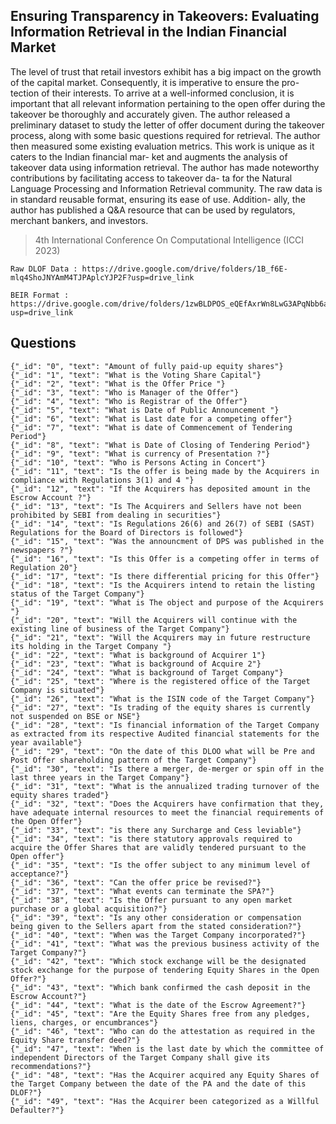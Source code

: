 ## Ensuring Transparency in Takeovers: Evaluating Information Retrieval in the Indian Financial Market
The level of trust that retail investors exhibit has a big impact on the
growth of the capital market. Consequently, it is imperative to ensure the pro-
tection of their interests. To arrive at a well-informed conclusion, it is important
that all relevant information pertaining to the open offer during the takeover be
thoroughly and accurately given. The author released a preliminary dataset to
study the letter of offer document during the takeover process, along with some
basic questions required for retrieval. The author then measured some existing
evaluation metrics. This work is unique as it caters to the Indian financial mar-
ket and augments the analysis of takeover data using information retrieval. The
author has made noteworthy contributions by facilitating access to takeover da-
ta for the Natural Language Processing and Information Retrieval community.
The raw data is in standard reusable format, ensuring its ease of use. Addition-
ally, the author has published a Q&A resource that can be used by regulators,
merchant bankers, and investors.

> 4th International Conference On Computational Intelligence  (ICCI 2023)

```
Raw DLOF Data : https://drive.google.com/drive/folders/1B_f6E-mlq4ShoJNYAmM4TJPAplcYJP2F?usp=drive_link
```

```
BEIR Format : https://drive.google.com/drive/folders/1zwBLDPOS_eQEfAxrWn8LwG3APqNbb6an?usp=drive_link
```
## Questions
```
{"_id": "0", "text": "Amount of fully paid-up equity shares"}
{"_id": "1", "text": "What is the Voting Share Capital"}
{"_id": "2", "text": "What is the Offer Price "}
{"_id": "3", "text": "Who is Manager of the Offer"}
{"_id": "4", "text": "Who is Registrar of the Offer"}
{"_id": "5", "text": "What is Date of Public Announcement "}
{"_id": "6", "text": "What is Last date for a competing offer"}
{"_id": "7", "text": "What is date of Commencement of Tendering Period"}
{"_id": "8", "text": "What is Date of Closing of Tendering Period"}
{"_id": "9", "text": "What is currency of Presentation ?"}
{"_id": "10", "text": "Who is Persons Acting in Concert"}
{"_id": "11", "text": "Is the offer is being made by the Acquirers in compliance with Regulations 3(1) and 4 "}
{"_id": "12", "text": "If the Acquirers has deposited amount in the Escrow Account ?"}
{"_id": "13", "text": "Is The Acquirers and Sellers have not been prohibited by SEBI from dealing in securities"}
{"_id": "14", "text": "Is Regulations 26(6) and 26(7) of SEBI (SAST) Regulations for the Board of Directors is followed"}
{"_id": "15", "text": "Was the announcment of DPS was published in the newspapers ?"}
{"_id": "16", "text": "Is this Offer is a competing offer in terms of Regulation 20"}
{"_id": "17", "text": "Is there differential pricing for this Offer"}
{"_id": "18", "text": "Is the Acquirers intend to retain the listing status of the Target Company"}
{"_id": "19", "text": "What is The object and purpose of the Acquirers "}
{"_id": "20", "text": "Will the Acquirers will continue with the existing line of business of the Target Company"}
{"_id": "21", "text": "Will the Acquirers may in future restructure its holding in the Target Company "}
{"_id": "22", "text": "What is background of Acquirer 1"}
{"_id": "23", "text": "What is background of Acquire 2"}
{"_id": "24", "text": "What is background of Target Company"}
{"_id": "25", "text": "Where is the registered office of the Target Company is situated"}
{"_id": "26", "text": "What is the ISIN code of the Target Company"}
{"_id": "27", "text": "Is trading of the equity shares is currently not suspended on BSE or NSE"}
{"_id": "28", "text": "Is financial information of the Target Company as extracted from its respective Audited financial statements for the year available"}
{"_id": "29", "text": "On the date of this DLOO what will be Pre and Post Offer shareholding pattern of the Target Company"}
{"_id": "30", "text": "Is there a merger, de-merger or spin off in the last three years in the Target Company"}
{"_id": "31", "text": "What is the annualized trading turnover of the equity shares traded"}
{"_id": "32", "text": "Does the Acquirers have confirmation that they, have adequate internal resources to meet the financial requirements of the Open Offer"}
{"_id": "33", "text": "is there any Surcharge and Cess leviable"}
{"_id": "34", "text": "is there statutory approvals required to acquire the Offer Shares that are validly tendered pursuant to the Open offer"}
{"_id": "35", "text": "Is the offer subject to any minimum level of acceptance?"}
{"_id": "36", "text": "Can the offer price be revised?"}
{"_id": "37", "text": "What events can terminate the SPA?"}
{"_id": "38", "text": "Is the Offer pursuant to any open market purchase or a global acquisition?"}
{"_id": "39", "text": "Is any other consideration or compensation being given to the Sellers apart from the stated consideration?"}
{"_id": "40", "text": "When was the Target Company incorporated?"}
{"_id": "41", "text": "What was the previous business activity of the Target Company?"}
{"_id": "42", "text": "Which stock exchange will be the designated stock exchange for the purpose of tendering Equity Shares in the Open Offer?"}
{"_id": "43", "text": "Which bank confirmed the cash deposit in the Escrow Account?"}
{"_id": "44", "text": "What is the date of the Escrow Agreement?"}
{"_id": "45", "text": "Are the Equity Shares free from any pledges, liens, charges, or encumbrances"}
{"_id": "46", "text": "Who can do the attestation as required in the Equity Share transfer deed?"}
{"_id": "47", "text": "When is the last date by which the committee of independent Directors of the Target Company shall give its recommendations?"}
{"_id": "48", "text": "Has the Acquirer acquired any Equity Shares of the Target Company between the date of the PA and the date of this DLOF?"}
{"_id": "49", "text": "Has the Acquirer been categorized as a Willful Defaulter?"}

```
